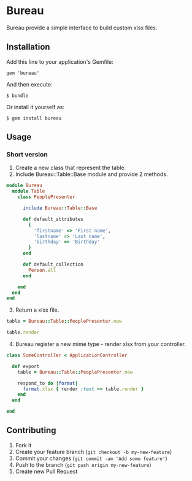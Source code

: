 # Bureau

Bureau provide a simple interface to build custom xlsx files.

## Installation

Add this line to your application's Gemfile:

    gem 'bureau'

And then execute:

    $ bundle

Or install it yourself as:

    $ gem install bureau

## Usage

### Short version

1. Create a new class that represent the table.
2. Include Bureau::Table::Base module and provide 2 methods.

```ruby
module Bureau
  module Table
    class PeoplePresenter

      include Bureau::Table::Base

      def default_attributes
        {
          'firstname' => 'First name',
          'lastname' => 'Last name',
          'birthday' => 'Birthday'
        }
      end

      def default_collection
        Person.all
      end

    end
  end
end
```

3. Return a xlsx file.

```ruby
table = Bureau::Table::PeoplePresenter.new

table.render
```

4. Bureau register a new mime type - render xlsx from your controller.

```ruby
class SomeController < ApplicationController

  def export
    table = Bureau::Table::PeoplePresenter.new

    respond_to do |format|
      format.xlsx { render :text => table.render }
    end
  end

end
```

## Contributing

1. Fork it
2. Create your feature branch (`git checkout -b my-new-feature`)
3. Commit your changes (`git commit -am 'Add some feature'`)
4. Push to the branch (`git push origin my-new-feature`)
5. Create new Pull Request
